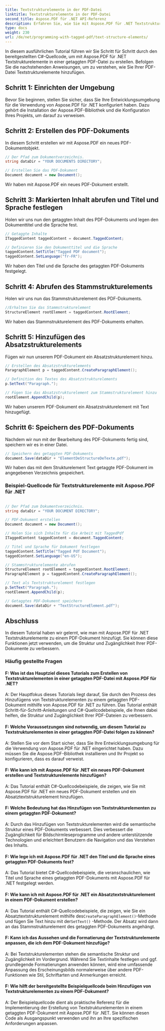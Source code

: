 ```yaml
---
title: Textstrukturelemente in der PDF-Datei
linktitle: Textstrukturelemente in der PDF-Datei
second_title: Aspose.PDF für .NET API-Referenz
description: Erfahren Sie, wie Sie mit Aspose.PDF für .NET Textstrukturelemente in PDF-Dateien einfügen. Verbessern Sie die Struktur und Zugänglichkeit Ihrer PDFs.
type: docs
weight: 230
url: /de/net/programming-with-tagged-pdf/text-structure-elements/
---
```

In diesem ausführlichen Tutorial führen wir Sie Schritt für Schritt durch den bereitgestellten C#-Quellcode, um mit Aspose.PDF für .NET Textstrukturelemente in einer getaggten PDF-Datei zu erstellen. Befolgen Sie die nachstehenden Anweisungen, um zu verstehen, wie Sie Ihrer PDF-Datei Textstrukturelemente hinzufügen.

## Schritt 1: Einrichten der Umgebung

Bevor Sie beginnen, stellen Sie sicher, dass Sie Ihre Entwicklungsumgebung für die Verwendung von Aspose.PDF für .NET konfiguriert haben. Dazu gehört die Installation der Aspose.PDF-Bibliothek und die Konfiguration Ihres Projekts, um darauf zu verweisen.

## Schritt 2: Erstellen des PDF-Dokuments

In diesem Schritt erstellen wir mit Aspose.PDF ein neues PDF-Dokumentobjekt.

```csharp
// Der Pfad zum Dokumentverzeichnis.
string dataDir = "YOUR DOCUMENTS DIRECTORY";

// Erstellen Sie das PDF-Dokument
Document document = new Document();
```

Wir haben mit Aspose.PDF ein neues PDF-Dokument erstellt.

## Schritt 3: Markierten Inhalt abrufen und Titel und Sprache festlegen

Holen wir uns nun den getaggten Inhalt des PDF-Dokuments und legen den Dokumenttitel und die Sprache fest.

```csharp
// Getaggte Inhalte
ITaggedContent taggedContent = document.TaggedContent;

// Definieren Sie den Dokumenttitel und die Sprache
taggedContent.SetTitle("Tagged PDF document");
taggedContent.SetLanguage("fr-FR");
```

Wir haben den Titel und die Sprache des getaggten PDF-Dokuments festgelegt.

## Schritt 4: Abrufen des Stammstrukturelements

Holen wir uns nun das Stammstrukturelement des PDF-Dokuments.

```csharp
//Erhalten Sie das Stammstrukturelement
StructureElement rootElement = taggedContent.RootElement;
```

Wir haben das Stammstrukturelement des PDF-Dokuments erhalten.

## Schritt 5: Hinzufügen des Absatzstrukturelements

Fügen wir nun unserem PDF-Dokument ein Absatzstrukturelement hinzu.

```csharp
// Erstellen des Absatzstrukturelements
ParagraphElement p = taggedContent.CreateParagraphElement();

// Definition des Textes des Absatzstrukturelements
p.SetText("Paragraph.");

// Fügen Sie das Absatzstrukturelement zum Stammstrukturelement hinzu
rootElement.AppendChild(p);
```

Wir haben unserem PDF-Dokument ein Absatzstrukturelement mit Text hinzugefügt.

## Schritt 6: Speichern des PDF-Dokuments

Nachdem wir nun mit der Bearbeitung des PDF-Dokuments fertig sind, speichern wir es in einer Datei.

```csharp
// Speichern des getaggten PDF-Dokuments
document.Save(dataDir + "ElementDeStructureDeTexte.pdf");
```

Wir haben das mit dem Strukturelement Text getaggte PDF-Dokument im angegebenen Verzeichnis gespeichert.


### Beispiel-Quellcode für Textstrukturelemente mit Aspose.PDF für .NET 

```csharp

// Der Pfad zum Dokumentverzeichnis.
string dataDir = "YOUR DOCUMENT DIRECTORY";

// PDF-Dokument erstellen
Document document = new Document();

// Holen Sie sich Inhalte für die Arbeit mit TaggedPdf
ITaggedContent taggedContent = document.TaggedContent;

// Titel und Sprache für Dokument festlegen
taggedContent.SetTitle("Tagged Pdf Document");
taggedContent.SetLanguage("en-US");

// Stammstrukturelemente abrufen
StructureElement rootElement = taggedContent.RootElement;
ParagraphElement p = taggedContent.CreateParagraphElement();

// Text als Textstrukturelement festlegen
p.SetText("Paragraph.");
rootElement.AppendChild(p);

// Getaggtes PDF-Dokument speichern
document.Save(dataDir + "TextStructureElement.pdf");
```

## Abschluss

In diesem Tutorial haben wir gelernt, wie man mit Aspose.PDF für .NET Textstrukturelemente zu einem PDF-Dokument hinzufügt. Sie können diese Funktionen jetzt verwenden, um die Struktur und Zugänglichkeit Ihrer PDF-Dokumente zu verbessern.

### Häufig gestellte Fragen

#### F: Was ist das Hauptziel dieses Tutorials zum Erstellen von Textstrukturelementen in einer getaggten PDF-Datei mit Aspose.PDF für .NET?

A: Der Hauptfokus dieses Tutorials liegt darauf, Sie durch den Prozess des Hinzufügens von Textstrukturelementen zu einem getaggten PDF-Dokument mithilfe von Aspose.PDF für .NET zu führen. Das Tutorial enthält Schritt-für-Schritt-Anleitungen und C#-Quellcodebeispiele, die Ihnen dabei helfen, die Struktur und Zugänglichkeit Ihrer PDF-Dateien zu verbessern.

#### F: Welche Voraussetzungen sind notwendig, um diesem Tutorial zu Textstrukturelementen in einer getaggten PDF-Datei folgen zu können?

A: Stellen Sie vor dem Start sicher, dass Sie Ihre Entwicklungsumgebung für die Verwendung von Aspose.PDF für .NET eingerichtet haben. Dazu müssen Sie die Aspose.PDF-Bibliothek installieren und Ihr Projekt so konfigurieren, dass es darauf verweist.

#### F: Wie kann ich mit Aspose.PDF für .NET ein neues PDF-Dokument erstellen und Textstrukturelemente hinzufügen?

A: Das Tutorial enthält C#-Quellcodebeispiele, die zeigen, wie Sie mit Aspose.PDF für .NET ein neues PDF-Dokument erstellen und ein Absatztextstrukturelement hinzufügen.

#### F: Welche Bedeutung hat das Hinzufügen von Textstrukturelementen zu einem getaggten PDF-Dokument?

A: Durch das Hinzufügen von Textstrukturelementen wird die semantische Struktur eines PDF-Dokuments verbessert. Dies verbessert die Zugänglichkeit für Bildschirmleseprogramme und andere unterstützende Technologien und erleichtert Benutzern die Navigation und das Verstehen des Inhalts.

#### F: Wie lege ich mit Aspose.PDF für .NET den Titel und die Sprache eines getaggten PDF-Dokuments fest?

A: Das Tutorial bietet C#-Quellcodebeispiele, die veranschaulichen, wie Titel und Sprache eines getaggten PDF-Dokuments mit Aspose.PDF für .NET festgelegt werden.

#### F: Wie kann ich mit Aspose.PDF für .NET ein Absatztextstrukturelement in einem PDF-Dokument erstellen?

 A: Das Tutorial enthält C#-Quellcodebeispiele, die zeigen, wie Sie ein Absatztextstrukturelement mithilfe des`CreateParagraphElement()`-Methode und fügen Sie Text hinzu mit der`SetText()` -Methode. Der Absatz wird dann an das Stammstrukturelement des getaggten PDF-Dokuments angehängt.

#### F: Kann ich das Aussehen und die Formatierung der Textstrukturelemente anpassen, die ich dem PDF-Dokument hinzufüge?

A: Bei Textstrukturelementen stehen die semantische Struktur und Zugänglichkeit im Vordergrund. Während Sie Textinhalte festlegen und ggf. grundlegende Formatierungen anwenden können, wird eine umfassende Anpassung des Erscheinungsbilds normalerweise über andere PDF-Funktionen wie Stil, Schriftarten und Anmerkungen erreicht.

#### F: Wie hilft der bereitgestellte Beispielquellcode beim Hinzufügen von Textstrukturelementen zu einem PDF-Dokument?

A: Der Beispielquellcode dient als praktische Referenz für die Implementierung der Erstellung von Textstrukturelementen in einem getaggten PDF-Dokument mit Aspose.PDF für .NET. Sie können diesen Code als Ausgangspunkt verwenden und ihn an Ihre spezifischen Anforderungen anpassen.